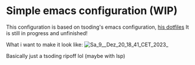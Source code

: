 # Simple emacs configuration (WIP)

This configuration is based on tsoding's emacs configuration, [his dotfiles](https://github.com/rexim/dotfiles/tree/master)
It is still in progress and unfinished!

What i want to make it look like:
![Sa_9__Dez_20_18_41_CET_2023_](https://github.com/POP303U/dotfiles/assets/115036828/950584e9-bb6f-478f-b255-e7016bcbac3e)

Basically just a tsoding ripoff lol (maybe with lsp)
